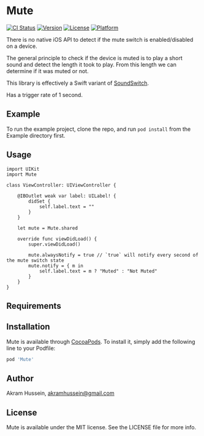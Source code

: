 # Mute

[![CI Status](http://img.shields.io/travis/akramhussein/Mute.svg?style=flat)](https://travis-ci.org/akramhussein/Mute)
[![Version](https://img.shields.io/cocoapods/v/Mute.svg?style=flat)](http://cocoapods.org/pods/Mute)
[![License](https://img.shields.io/cocoapods/l/Mute.svg?style=flat)](http://cocoapods.org/pods/Mute)
[![Platform](https://img.shields.io/cocoapods/p/Mute.svg?style=flat)](http://cocoapods.org/pods/Mute)

There is no native iOS API to detect if the mute switch is enabled/disabled on a device.

The general principle to check if the device is muted is to play a short sound and detect the length it took to play.
From this length we can determine if it was muted or not.

This library is effectively a Swift variant of [SoundSwitch](https://github.com/moshegottlieb/SoundSwitch).

Has a trigger rate of 1 second.

## Example

To run the example project, clone the repo, and run `pod install` from the Example directory first.

## Usage

```
import UIKit
import Mute

class ViewController: UIViewController {

    @IBOutlet weak var label: UILabel! {
        didSet {
            self.label.text = ""
        }
    }

    let mute = Mute.shared

    override func viewDidLoad() {
        super.viewDidLoad()

        mute.alwaysNotify = true // `true` will notify every second of the mute switch state
        mute.notify = { m in
            self.label.text = m ? "Muted" : "Not Muted"
        }
    }
}
```
## Requirements

## Installation

Mute is available through [CocoaPods](http://cocoapods.org). To install
it, simply add the following line to your Podfile:

```ruby
pod 'Mute'
```

## Author

Akram Hussein, akramhussein@gmail.com

## License

Mute is available under the MIT license. See the LICENSE file for more info.

